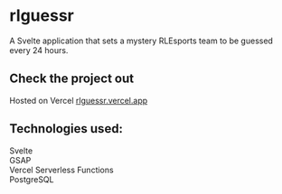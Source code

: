 # rlguessr
 A Svelte application that sets a mystery RLEsports team to be guessed every 24 hours. 

## Check the project out
Hosted on Vercel [rlguessr.vercel.app]([https://](https://rlguessr.vercel.app/))

## Technologies used:
Svelte<br>
GSAP<br>
Vercel Serverless Functions<br>
PostgreSQL<br>
